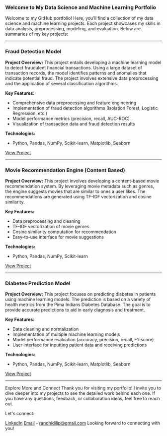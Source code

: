 ### Welcome to My Data Science and Machine Learning Portfolio

Welcome to my GitHub portfolio! Here, you'll find a collection of my data science and machine learning projects. Each project showcases my skills in data analysis, preprocessing, modeling, and evaluation. Below are summaries of my key projects:

---

### Fraud Detection Model

**Project Overview:**
This project entails developing a machine learning model to detect fraudulent financial transactions. Using a large dataset of transaction records, the model identifies patterns and anomalies that indicate potential fraud. The project involves extensive data preprocessing and the application of several classification algorithms.

**Key Features:**
- Comprehensive data preprocessing and feature engineering
- Implementation of fraud detection algorithms (Isolation Forest, Logistic Regression, etc.)
- Model performance metrics (precision, recall, AUC-ROC)
- Visualization of transaction data and fraud detection results

**Technologies:**
- Python, Pandas, NumPy, Scikit-learn, Matplotlib, Seaborn

[View Project](link_to_project)

---

### Movie Recommendation Engine (Content Based)

**Project Overview:**
This project involves developing a content-based movie recommendation system. By leveraging movie metadata such as genres, the engine suggests movies that are similar to ones a user likes. The recommendations are generated using TF-IDF vectorization and cosine similarity.

**Key Features:**
- Data preprocessing and cleaning
- TF-IDF vectorization of movie genres
- Cosine similarity computation for recommendation
- Easy-to-use interface for movie suggestions

**Technologies:**
- Python, Pandas, NumPy, Scikit-learn

[View Project](link_to_project)

---

### Diabetes Prediction Model

**Project Overview:**
This project focuses on predicting diabetes in patients using machine learning models. The prediction is based on a variety of health metrics from the Pima Indians Diabetes Database. The goal is to provide accurate predictions to aid in early diagnosis and treatment.

**Key Features:**
- Data cleaning and normalization
- Implementation of multiple machine learning models
- Model performance evaluation (accuracy, precision, recall, F1-score)
- User interface for inputting patient data and receiving predictions

**Technologies:**
- Python, Pandas, NumPy, Scikit-learn, Matplotlib, Seaborn

[View Project](link_to_project)

---

Explore More and Connect
Thank you for visiting my portfolio! I invite you to dive deeper into my projects to see the detailed work behind each one. If you have any questions, feedback, or collaboration ideas, feel free to reach out.

Let's connect:

[LinkedIn](https://www.linkedin.com/in/dilip-randhi/)
[Email](randhidilip@gmail.com) - randhidilip@gmail.com
Looking forward to connecting with you!
